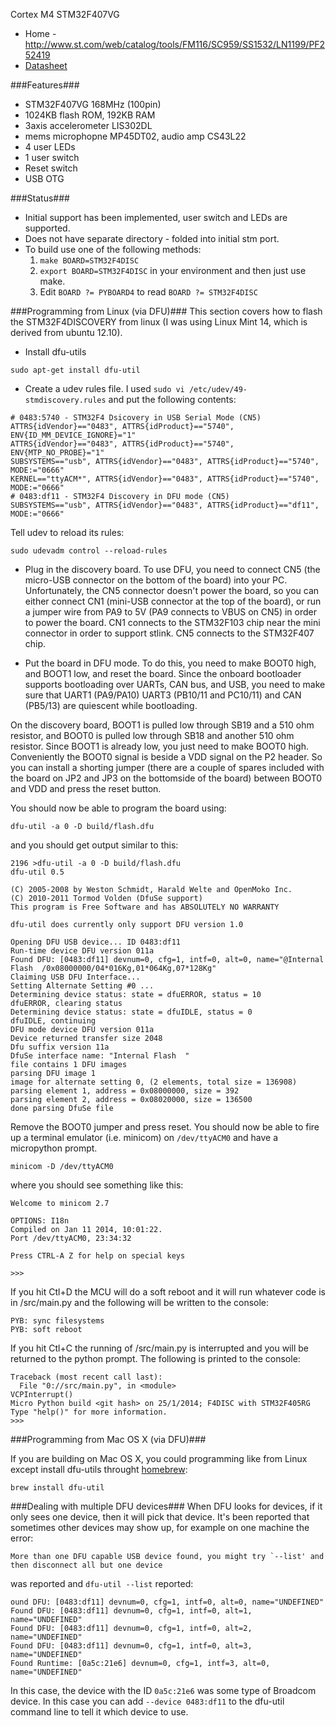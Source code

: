 Cortex M4 STM32F407VG 
* Home - http://www.st.com/web/catalog/tools/FM116/SC959/SS1532/LN1199/PF252419
* [Datasheet](http://www.st.com/st-web-ui/static/active/en/resource/technical/document/data_brief/DM00037955.pdf)

###Features###
* STM32F407VG 168MHz (100pin)
* 1024KB flash ROM, 192KB RAM
* 3axis accelerometer LIS302DL
* mems microphopne MP45DT02, audio amp CS43L22
* 4 user LEDs
* 1 user switch
* Reset switch
* USB OTG

###Status###
* Initial support has been implemented, user switch and LEDs are supported.
* Does not have separate directory - folded into initial stm port.
* To build use one of the following methods:
   1. ```make BOARD=STM32F4DISC```
   1. ```export BOARD=STM32F4DISC``` in your environment and then just use make.
   1. Edit ```BOARD ?= PYBOARD4``` to read ```BOARD ?= STM32F4DISC```

###Programming from Linux (via DFU)###
This section covers how to flash the STM32F4DISCOVERY from linux (I was using Linux Mint 14, which is derived from ubuntu 12.10).

* Install dfu-utils
```
sudo apt-get install dfu-util
```

* Create a udev rules file. I used ```sudo vi /etc/udev/49-stmdiscovery.rules``` and put the following contents:
```
# 0483:5740 - STM32F4 Dsicovery in USB Serial Mode (CN5)
ATTRS{idVendor}=="0483", ATTRS{idProduct}=="5740", ENV{ID_MM_DEVICE_IGNORE}="1"
ATTRS{idVendor}=="0483", ATTRS{idProduct}=="5740", ENV{MTP_NO_PROBE}="1"
SUBSYSTEMS=="usb", ATTRS{idVendor}=="0483", ATTRS{idProduct}=="5740", MODE:="0666"
KERNEL=="ttyACM*", ATTRS{idVendor}=="0483", ATTRS{idProduct}=="5740", MODE:="0666"
# 0483:df11 - STM32F4 Discovery in DFU mode (CN5)
SUBSYSTEMS=="usb", ATTRS{idVendor}=="0483", ATTRS{idProduct}=="df11", MODE:="0666"
```
Tell udev to reload its rules:
```
sudo udevadm control --reload-rules
```

* Plug in the discovery board. To use DFU, you need to connect CN5 (the micro-USB connector on the bottom of the board) into your PC. Unfortunately, the CN5 connector doesn't power the board, so you can either connect CN1 (mini-USB connector at the top of the board), or run a jumper wire from PA9 to 5V (PA9 connects to VBUS on CN5) in order to power the board. CN1 connects to the STM32F103 chip near the mini connector in order to support stlink. CN5 connects to the STM32F407 chip.

* Put the board in DFU mode. To do this, you need to make BOOT0 high, and BOOT1 low, and reset the board. Since the onboard bootloader supports bootloading over UARTs, CAN bus, and USB, you need to make sure that UART1 (PA9/PA10) UART3 (PB10/11 and PC10/11) and CAN (PB5/13) are quiescent while bootloading.

On the discovery board, BOOT1 is pulled low through SB19 and a 510 ohm resistor, and BOOT0 is pulled low through SB18 and another 510 ohm resistor. Since BOOT1 is already low, you just need to make BOOT0 high. Conveniently the BOOT0 signal is beside a VDD signal on the P2 header. So you can install a shorting jumper (there are a couple of spares included with the board on JP2 and JP3 on the bottomside of the board) between BOOT0 and VDD and press the reset button.

You should now be able to program the board using:
```
dfu-util -a 0 -D build/flash.dfu
```
and you should get output similar to this:
```
2196 >dfu-util -a 0 -D build/flash.dfu
dfu-util 0.5

(C) 2005-2008 by Weston Schmidt, Harald Welte and OpenMoko Inc.
(C) 2010-2011 Tormod Volden (DfuSe support)
This program is Free Software and has ABSOLUTELY NO WARRANTY

dfu-util does currently only support DFU version 1.0

Opening DFU USB device... ID 0483:df11
Run-time device DFU version 011a
Found DFU: [0483:df11] devnum=0, cfg=1, intf=0, alt=0, name="@Internal Flash  /0x08000000/04*016Kg,01*064Kg,07*128Kg"
Claiming USB DFU Interface...
Setting Alternate Setting #0 ...
Determining device status: state = dfuERROR, status = 10
dfuERROR, clearing status
Determining device status: state = dfuIDLE, status = 0
dfuIDLE, continuing
DFU mode device DFU version 011a
Device returned transfer size 2048
Dfu suffix version 11a
DfuSe interface name: "Internal Flash  "
file contains 1 DFU images
parsing DFU image 1
image for alternate setting 0, (2 elements, total size = 136908)
parsing element 1, address = 0x08000000, size = 392
parsing element 2, address = 0x08020000, size = 136500
done parsing DfuSe file
```

Remove the BOOT0 jumper and press reset. You should now be able to fire up a terminal emulator (i.e. minicom) on ```/dev/ttyACM0``` and have a micropython prompt.

```
minicom -D /dev/ttyACM0
```
where you should see something like this:

```
Welcome to minicom 2.7

OPTIONS: I18n 
Compiled on Jan 11 2014, 10:01:22.
Port /dev/ttyACM0, 23:34:32

Press CTRL-A Z for help on special keys

>>>
```

If you hit Ctl+D the MCU will do a soft reboot and it will run whatever code is in /src/main.py and the following will be written to the console:

```
PYB: sync filesystems
PYB: soft reboot
```

If you hit Ctl+C the running of /src/main.py is interrupted and you will be returned to the python prompt. The following is printed to the console:

```
Traceback (most recent call last):
  File "0://src/main.py", in <module>
VCPInterrupt()
Micro Python build <git hash> on 25/1/2014; F4DISC with STM32F405RG
Type "help()" for more information.
>>>
```
###Programming from Mac OS X (via DFU)###

If you are building on Mac OS X, you could programming like from Linux except install dfu-utils throught [homebrew](http://brew.sh/):

    brew install dfu-util

###Dealing with multiple DFU devices###
When DFU looks for devices, if it only sees one device, then it will pick that device. It's been reported that sometimes other devices may show up, for example on one machine the error:
```
More than one DFU capable USB device found, you might try `--list' and then disconnect all but one device
```
was reported and ```dfu-util --list``` reported:
```
ound DFU: [0483:df11] devnum=0, cfg=1, intf=0, alt=0, name="UNDEFINED"
Found DFU: [0483:df11] devnum=0, cfg=1, intf=0, alt=1, name="UNDEFINED"
Found DFU: [0483:df11] devnum=0, cfg=1, intf=0, alt=2, name="UNDEFINED"
Found DFU: [0483:df11] devnum=0, cfg=1, intf=0, alt=3, name="UNDEFINED"
Found Runtime: [0a5c:21e6] devnum=0, cfg=1, intf=3, alt=0, name="UNDEFINED"
```
In this case, the device with the ID ```0a5c:21e6``` was some type of Broadcom device. In this case you can add ```--device 0483:df11``` to the dfu-util command line to tell it which device to use.